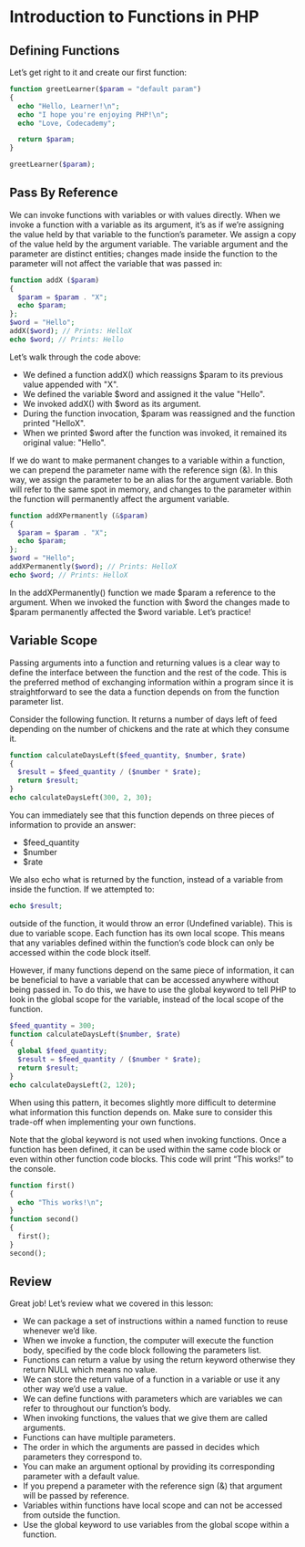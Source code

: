 # Introduction to Functions in PHP

## Defining Functions
Let’s get right to it and create our first function:
```PHP
function greetLearner($param = "default param")
{
  echo "Hello, Learner!\n";
  echo "I hope you're enjoying PHP!\n";
  echo "Love, Codecademy";

  return $param;
}

greetLearner($param);
```

## Pass By Reference
We can invoke functions with variables or with values directly. When we invoke a function with a variable as its argument, it’s as if we’re assigning the value held by that variable to the function’s parameter. We assign a copy of the value held by the argument variable. The variable argument and the parameter are distinct entities; changes made inside the function to the parameter will not affect the variable that was passed in:
```PHP
function addX ($param)
{
  $param = $param . "X";
  echo $param;
};
$word = "Hello";
addX($word); // Prints: HelloX
echo $word; // Prints: Hello
```

Let’s walk through the code above:
* We defined a function addX() which reassigns $param to its previous value appended with "X".
* We defined the variable $word and assigned it the value "Hello".
* We invoked addX() with $word as its argument.
* During the function invocation, $param was reassigned and the function printed "HelloX".
* When we printed $word after the function was invoked, it remained its original value: "Hello".

If we do want to make permanent changes to a variable within a function, we can prepend the parameter name with the reference sign (&). In this way, we assign the parameter to be an alias for the argument variable. Both will refer to the same spot in memory, and changes to the parameter within the function will permanently affect the argument variable.
```PHP
function addXPermanently (&$param)
{
  $param = $param . "X";
  echo $param;
};
$word = "Hello";
addXPermanently($word); // Prints: HelloX
echo $word; // Prints: HelloX
```

In the addXPermanently() function we made $param a reference to the argument. When we invoked the function with $word the changes made to $param permanently affected the $word variable. Let’s practice!

## Variable Scope
Passing arguments into a function and returning values is a clear way to define the interface between the function and the rest of the code. This is the preferred method of exchanging information within a program since it is straightforward to see the data a function depends on from the function parameter list.

Consider the following function. It returns a number of days left of feed depending on the number of chickens and the rate at which they consume it.
```PHP
function calculateDaysLeft($feed_quantity, $number, $rate)
{
  $result = $feed_quantity / ($number * $rate);
  return $result;
}
echo calculateDaysLeft(300, 2, 30);
```

You can immediately see that this function depends on three pieces of information to provide an answer:
* $feed_quantity
* $number
* $rate

We also echo what is returned by the function, instead of a variable from inside the function. If we attempted to:
```PHP
echo $result;
```

outside of the function, it would throw an error (Undefined variable). This is due to variable scope. Each function has its own local scope. This means that any variables defined within the function’s code block can only be accessed within the code block itself.

However, if many functions depend on the same piece of information, it can be beneficial to have a variable that can be accessed anywhere without being passed in. To do this, we have to use the global keyword to tell PHP to look in the global scope for the variable, instead of the local scope of the function.
```PHP
$feed_quantity = 300;
function calculateDaysLeft($number, $rate)
{
  global $feed_quantity;
  $result = $feed_quantity / ($number * $rate);
  return $result;
}
echo calculateDaysLeft(2, 120);
```

When using this pattern, it becomes slightly more difficult to determine what information this function depends on. Make sure to consider this trade-off when implementing your own functions.

Note that the global keyword is not used when invoking functions. Once a function has been defined, it can be used within the same code block or even within other function code blocks. This code will print “This works!” to the console.
```PHP
function first()
{
  echo "This works!\n";
}
function second()
{
  first();
}
second();
```

## Review
Great job! Let’s review what we covered in this lesson:
* We can package a set of instructions within a named function to reuse whenever we’d like.
* When we invoke a function, the computer will execute the function body, specified by the code block following the parameters list.
* Functions can return a value by using the return keyword otherwise they return NULL which means no value.
* We can store the return value of a function in a variable or use it any other way we’d use a value.
* We can define functions with parameters which are variables we can refer to throughout our function’s body.
* When invoking functions, the values that we give them are called arguments.
* Functions can have multiple parameters.
* The order in which the arguments are passed in decides which parameters they correspond to.
* You can make an argument optional by providing its corresponding parameter with a default value.
* If you prepend a parameter with the reference sign (&) that argument will be passed by reference.
* Variables within functions have local scope and can not be accessed from outside the function.
* Use the global keyword to use variables from the global scope within a function.
